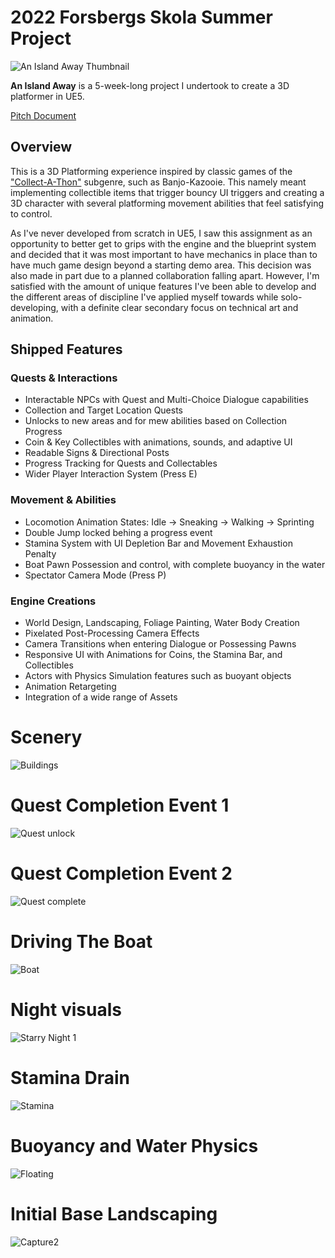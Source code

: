 # 2022 Forsbergs Skola Summer Project 
![An Island Away Thumbnail](https://user-images.githubusercontent.com/90158105/183003287-321d121b-b4fe-4199-8220-c83fd307df28.png)

**An Island Away** is a 5-week-long project I undertook to create a 3D platformer in UE5.

[Pitch Document](https://docs.google.com/document/d/19fuJum10Y-G-NkFuVgQg-aVFYC2eE7numAVVrhllVbo/edit?usp=sharing)

## Overview

This is a 3D Platforming experience inspired by classic games of the ["Collect-A-Thon"](https://en.wikipedia.org/wiki/Platform_game#:~:text=format%2C%20and%20the-,%22collect%2Da%2Dthon,-%22%20genre%20began%20to) subgenre, such as Banjo-Kazooie. This namely meant implementing collectible items that trigger bouncy UI triggers and creating a 3D character with several platforming movement abilities that feel satisfying to control.

As I've never developed from scratch in UE5, I saw this assignment as an opportunity to better get to grips with the engine and the blueprint system and decided that it was most important to have mechanics in place than to have much game design beyond a starting demo area. This decision was also made in part due to a planned collaboration falling apart. However, I'm satisfied with the amount of unique features I've been able to develop and the different areas of discipline I've applied myself towards while solo-developing, with a definite clear secondary focus on technical art and animation.

## Shipped Features

### Quests & Interactions
- Interactable NPCs with Quest and Multi-Choice Dialogue capabilities
- Collection and Target Location Quests
- Unlocks to new areas and for mew abilities based on Collection Progress
- Coin & Key Collectibles with animations, sounds, and adaptive UI
- Readable Signs & Directional Posts
- Progress Tracking for Quests and Collectables
- Wider Player Interaction System (Press E)


### Movement & Abilities
- Locomotion Animation States: Idle -> Sneaking -> Walking -> Sprinting
- Double Jump locked behing a progress event
- Stamina System with UI Depletion Bar and Movement Exhaustion Penalty
- Boat Pawn Possession and control, with complete buoyancy in the water
- Spectator Camera Mode (Press P)

### Engine Creations
- World Design, Landscaping, Foliage Painting, Water Body Creation
- Pixelated Post-Processing Camera Effects
- Camera Transitions when entering Dialogue or Possessing Pawns
- Responsive UI with Animations for Coins, the Stamina Bar, and Collectibles
- Actors with Physics Simulation features such as buoyant objects
- Animation Retargeting
- Integration of a wide range of Assets

# Scenery
![Buildings](https://user-images.githubusercontent.com/90158105/183080902-a0149d2b-1f25-4d19-b66c-0ccf3c13e472.png)

# Quest Completion Event 1
![Quest unlock](https://user-images.githubusercontent.com/90158105/183080950-454f242c-202f-49f4-a72a-f246986b964c.png)

# Quest Completion Event 2
![Quest complete](https://user-images.githubusercontent.com/90158105/183080937-78bd5bdc-b63e-431d-9118-08ccc081c5a8.png)

# Driving The Boat
![Boat](https://user-images.githubusercontent.com/90158105/183081503-7f6fb860-58c8-43f5-9633-141acf14236e.png)

# Night visuals
![Starry Night 1](https://user-images.githubusercontent.com/90158105/183080977-1906180b-6f0e-4bb4-896f-7649bbedabf0.png)

# Stamina Drain
![Stamina](https://user-images.githubusercontent.com/90158105/183081004-39494e08-e88c-43f4-8bfa-07424598e881.png)

# Buoyancy and Water Physics
![Floating](https://user-images.githubusercontent.com/90158105/183081493-99090ed9-1b14-4cc5-8d86-a5876cc88c7e.png)

# Initial Base Landscaping
![Capture2](https://user-images.githubusercontent.com/90158105/183081693-788b88a3-19de-4776-a720-b8928fcebc4c.JPG)
